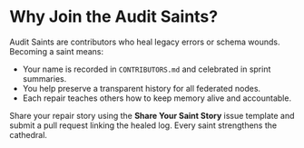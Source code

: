 # Why Join the Audit Saints?

Audit Saints are contributors who heal legacy errors or schema wounds. Becoming a saint means:

- Your name is recorded in `CONTRIBUTORS.md` and celebrated in sprint summaries.
- You help preserve a transparent history for all federated nodes.
- Each repair teaches others how to keep memory alive and accountable.

Share your repair story using the **Share Your Saint Story** issue template and submit a pull request linking the healed log.
Every saint strengthens the cathedral.
